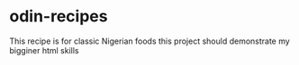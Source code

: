 # odin-recipes
This recipe is for classic Nigerian foods
this project should demonstrate my bigginer html skills

